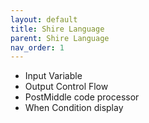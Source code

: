 ```yaml
---
layout: default
title: Shire Language
parent: Shire Language
nav_order: 1
---
```


- Input Variable
- Output Control Flow
- PostMiddle code processor
- When Condition display
